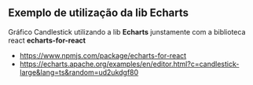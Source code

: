 ## Exemplo de utilização da lib Echarts

Gráfico Candlestick utilizando a lib **Echarts** junstamente com a biblioteca react **echarts-for-react**

- https://www.npmjs.com/package/echarts-for-react
- https://echarts.apache.org/examples/en/editor.html?c=candlestick-large&lang=ts&random=ud2ukdgf80
